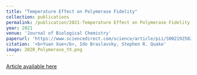 ```yaml
---
title: "Temperature Effect on Polymerase Fidelity"
collection: publications
permalink: /publication/2021-Temperature Effect on Polymerase Fidelity
year: 2021
venue: 'Journal of Biological Chemistry'
paperurl: 'https://www.sciencedirect.com/science/article/pii/S0021925821010735'
citation: '<b>Yuan Xue</b>, Ido Braslavsky, Stephen R. Quake'
image: 2020_Polymerase_YX.png
---
```

[Article available here](https://www.sciencedirect.com/science/article/pii/S0021925821010735)
